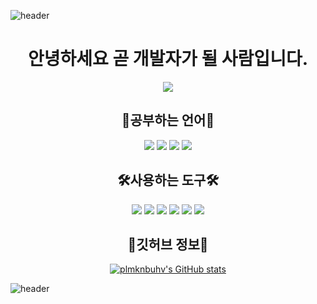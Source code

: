 ![header](https://capsule-render.vercel.app/api?type=Waving&color=087c3e&height=210&section=header&text=plmknbuhv&fontSize=90&animation=fadeIn&fontColor=DDDDDD)

<div align="center">


# 안녕하세요 곧 개발자가 될 사람입니다.

<img src="https://i.esdrop.com/d/f/wJn3gOhWFm/xqk7AVGHsK.png"/>


📖공부하는 언어📖
--------
<img src="https://img.shields.io/badge/Python-3776AB?style=for-the-badge&logo=python&logoColor=white"/></a>
<img src="https://img.shields.io/badge/c-A8B9CC?style=for-the-badge&logo=c&logoColor=white"/></a>
<img src="https://img.shields.io/badge/c++-00599C?style=for-the-badge&logo=cplusplus&logoColor=white"/></a>
<img src="https://img.shields.io/badge/c%23-512BD4?style=for-the-badge&logo=csharp&logoColor=white"/></a>


🛠️사용하는 도구🛠️
--------
<img src="https://img.shields.io/badge/visualstudio-5C2D91?style=for-the-badge&logo=visualstudio&logoColor=white"/></a>
<img src="https://img.shields.io/badge/visualstudiocode-007ACC?style=for-the-badge&logo=visualstudiocode&logoColor=white"/></a>
<img src="https://img.shields.io/badge/unity-000000?style=for-the-badge&logo=unity&logoColor=white"/></a>
<img src="https://img.shields.io/badge/github-181717?style=for-the-badge&logo=github&logoColor=white"/></a>
<img src="https://img.shields.io/badge/windows11-0078D4?style=for-the-badge&logo=windows&logoColor=white"/></a>
<img src="https://img.shields.io/badge/slack-4A154B?style=for-the-badge&logo=slack&logoColor=white"/></a>
    

📰깃허브 정보📰
--------
[![plmknbuhv's GitHub stats](https://github-readme-stats.vercel.app/api?username=plmknbuhv)](https://github.com/anuraghazra/github-readme-stats)
</div>

![header](https://capsule-render.vercel.app/api?type=Waving&color=087c3e&height=200&section=footer&text=감사합니다.👍&fontSize=81&animation=fadeIn&fontColor=DDDDDD)
